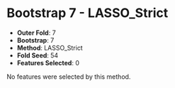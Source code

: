# Bootstrap 7 - LASSO_Strict

- **Outer Fold**: 7
- **Bootstrap**: 7
- **Method**: LASSO_Strict
- **Fold Seed**: 54
- **Features Selected**: 0

No features were selected by this method.
